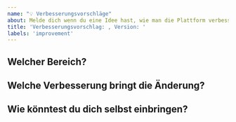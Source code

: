 ```yaml
---
name: "💡 Verbesserungsvorschläge"
about: Melde dich wenn du eine Idee hast, wie man die Plattform verbessern könnte.
title: 'Verbesserungsvorschlag: , Version: '
labels: 'improvement'
---
```

<!--
  Bitte beschreibe möglichst genau was deine Idee ist.
-->

## Welcher Bereich?


## Welche Verbesserung bringt die Änderung?


## Wie könntest du dich selbst einbringen?

